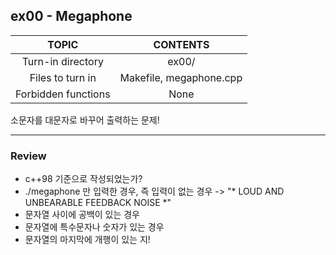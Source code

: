 ## ex00 - Megaphone

|TOPIC|CONTENTS|
|:--:|:--:|
|Turn-in directory|ex00/|
|Files to turn in|Makefile, megaphone.cpp|
|Forbidden functions|None|

소문자를 대문자로 바꾸어 출력하는 문제!

---

### Review

* c++98 기준으로 작성되었는가?
* ./megaphone 만 입력한 경우, 즉 입력이 없는 경우 -> "* LOUD AND UNBEARABLE FEEDBACK NOISE *"
* 문자열 사이에 공백이 있는 경우
* 문자열에 특수문자나 숫자가 있는 경우
* 문자열의 마지막에 개행이 있는 지!
